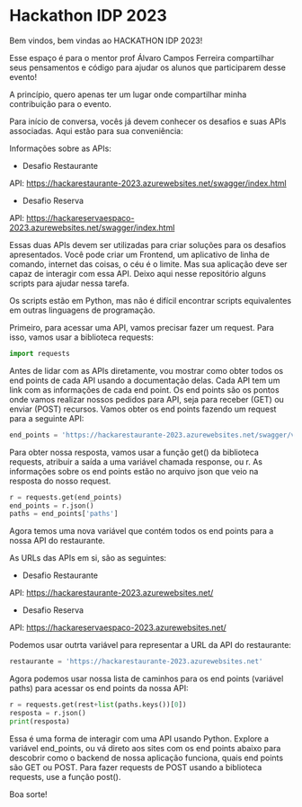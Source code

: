 # Hackathon IDP 2023

Bem vindos, bem vindas ao HACKATHON IDP 2023!

Esse espaço é para o mentor prof Álvaro Campos Ferreira compartilhar seus pensamentos e código para ajudar os alunos que participarem desse evento! 

A princípio, quero apenas ter um lugar onde compartilhar minha contribuição para o evento.

Para início de conversa, vocês já devem conhecer os desafios e suas APIs associadas. Aqui estão para sua conveniência:

Informações sobre as APIs:

 - Desafio Restaurante

API: https://hackarestaurante-2023.azurewebsites.net/swagger/index.html 

 - Desafio Reserva

API: https://hackareservaespaco-2023.azurewebsites.net/swagger/index.html

Essas duas APIs devem ser utilizadas para criar soluções para os desafios apresentados. Você pode criar um Frontend, um aplicativo de linha de comando, internet das coisas, o céu é o limite. Mas sua aplicação deve ser capaz de interagir com essa API. Deixo aqui nesse repositório alguns scripts para ajudar nessa tarefa. 

Os scripts estão em Python, mas não é difícil encontrar scripts equivalentes em outras linguagens de programação.

Primeiro, para acessar uma API, vamos precisar fazer um request. Para isso, vamos usar a biblioteca requests:

```python
import requests
```

Antes de lidar com as APIs diretamente, vou mostrar como obter todos os end points de cada API usando a documentação delas. Cada API tem um link com as informações de cada end point. Os end points são os pontos onde vamos realizar nossos pedidos para API, seja para receber (GET) ou enviar (POST) recursos. Vamos obter os end points fazendo um request para a seguinte API:

```python
end_points = 'https://hackarestaurante-2023.azurewebsites.net/swagger/v1/swagger.json'
```

Para obter nossa resposta, vamos usar a função get() da biblioteca requests, atribuir a saída a uma variável chamada response, ou r. As informações sobre os end points estão no arquivo json que veio na resposta do nosso request.

```python
r = requests.get(end_points)
end_points = r.json()
paths = end_points['paths']
```

Agora temos uma nova variável que contém todos os end points para a nossa API do restaurante. 

As URLs das APIs em si, são as seguintes:

 - Desafio Restaurante

API: https://hackarestaurante-2023.azurewebsites.net/

 - Desafio Reserva

API: https://hackareservaespaco-2023.azurewebsites.net/

Podemos usar outrta variável para representar a URL da API do restaurante:

```python
restaurante = 'https://hackarestaurante-2023.azurewebsites.net'
```

Agora podemos usar nossa lista de caminhos para os end points (variável paths) para acessar os end points da nossa API:

```python
r = requests.get(rest+list(paths.keys())[0])
resposta = r.json()
print(resposta)
```

Essa é uma forma de interagir com uma API usando Python. Explore a variável end_points, ou vá direto aos sites com os end points abaixo para descobrir como o backend de nossa aplicação funciona, quais end points são GET ou POST. Para fazer requests de POST usando a biblioteca requests, use a função post(). 

Boa sorte!
